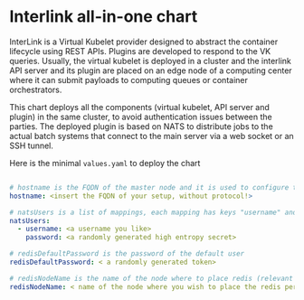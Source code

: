 # Interlink all-in-one chart

InterLink is a Virtual Kubelet provider designed to abstract the container lifecycle 
using REST APIs. Plugins are developed to respond to the VK queries.
Usually, the virtual kubelet is deployed in a cluster and the interlink API server and its plugin are
placed on an edge node of a computing center where it can submit payloads to computing queues or 
container orchestrators. 

This chart deploys all the components (virtual kubelet, API server and plugin) in the same cluster,
to avoid authentication issues between the parties. The deployed plugin is based on NATS to 
distribute jobs to the actual batch systems that connect to the main server via a web socket 
or an SSH tunnel.

Here is the minimal `values.yaml` to deploy the chart

```yaml

# hostname is the FQDN of the master node and it is used to configure the Ingress
hostname: <insert the FQDN of your setup, without protocol!>

# natsUsers is a list of mappings, each mapping has keys "username" and "password". Requires nats-server --signal reload to take effect.
natsUsers: 
  - username: <a username you like>
    password: <a randomly generated high entropy secret>

# redisDefaultPassword is the password of the default user
redisDefaultPassword: < a randomly generated token>

# redisNodeName is the name of the node where to place redis (relevant to persistence)
redisNodeName: < name of the node where you wish to place the redis persistence >

```

